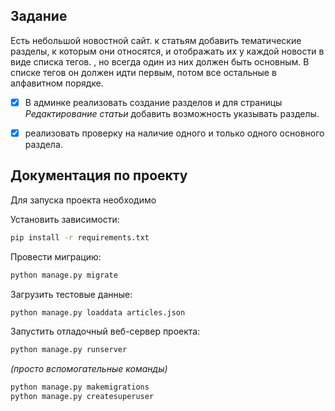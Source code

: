 ## Задание

Есть небольшой новостной сайт. к статьям добавить тематические разделы, к которым они относятся, и отображать их у каждой новости в виде списка тегов.
, но всегда один из них должен быть основным.
В списке тегов он должен идти первым, потом все остальные в алфавитном порядке.

- [x] В админке реализовать создание разделов и для страницы _Редактирование статьи_ добавить возможность указывать разделы.
- [x]  реализовать проверку на наличие одного и только одного основного раздела.


## Документация по проекту

Для запуска проекта необходимо

Установить зависимости:

```bash
pip install -r requirements.txt
```

Провести миграцию:
```bash
python manage.py migrate
```

Загрузить тестовые данные:

```bash
python manage.py loaddata articles.json
```

Запустить отладочный веб-сервер проекта:

```bash
python manage.py runserver
```

*(просто вспомогательные команды)* 
```bash
python manage.py makemigrations
python manage.py createsuperuser
```
